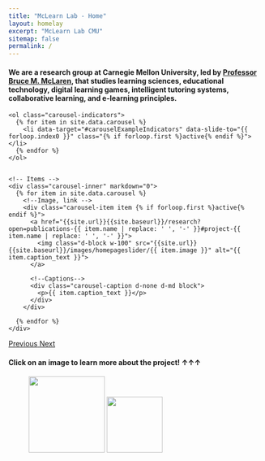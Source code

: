 ```yaml
---
title: "McLearn Lab - Home"
layout: homelay
excerpt: "McLearn Lab CMU"
sitemap: false
permalink: /
---
```

<h4>We are a research group at Carnegie Mellon University, led by <a href="https://www.cs.cmu.edu/~bmclaren">Professor Bruce M. McLaren</a>, that studies learning sciences, educational technology, digital learning games, intelligent tutoring systems, collaborative learning, and e-learning principles.
</h4>


<div markdown="0" id="carousel" class="carousel slide" data-ride="carousel" data-interval="4000" data-pause="hover" >
    <!-- Menu -->

    <ol class="carousel-indicators">
      {% for item in site.data.carousel %}
        <li data-target="#carouselExampleIndicators" data-slide-to="{{ forloop.index0 }}" class="{% if forloop.first %}active{% endif %}"></li>
      {% endfor %}
    </ol>


    <!-- Items -->
    <div class="carousel-inner" markdown="0">
      {% for item in site.data.carousel %}
        <!--Image, link -->
        <div class="carousel-item item {% if forloop.first %}active{% endif %}">
          <a href="{{site.url}}{{site.baseurl}}/research?open=publications-{{ item.name | replace: ' ', '-' }}#project-{{ item.name | replace: ' ', '-' }}">
            <img class="d-block w-100" src="{{site.url}}{{site.baseurl}}/images/homepageslider/{{ item.image }}" alt="{{ item.caption_text }}">
          </a>
        
          <!--Captions-->
          <div class="carousel-caption d-none d-md block">
            <p>{{ item.caption_text }}</p>
          </div>
        </div>

      {% endfor %}
    </div>

    

  <a class="left carousel-control" href="#carousel" role="button" data-slide="prev">
    <span class="glyphicon glyphicon-chevron-left" aria-hidden="true"></span>
    <span class="sr-only">Previous</span>
  </a>
  <a class="right carousel-control" href="#carousel" role="button" data-slide="next">
    <span class="glyphicon glyphicon-chevron-right" aria-hidden="true"></span>
    <span class="sr-only">Next</span>
  </a>
</div>
<h4>Click on an image to learn more about the project! <b>↑↑↑</b></h4>

<figure class="fourth">
  <img src="{{ site.url }}{{ site.baseurl }}/images/logos/cmu_logo.png" style="width: 150px">
  <img src="{{ site.url }}{{ site.baseurl }}/images/logos/nsf_logo.png" style="width: 110px">
  <!-- <img src="{{ site.url }}{{ site.baseurl }}/images/logopic/Logo_NWO.jpg" style="width: 120px">
  <img src="{{ site.url }}{{ site.baseurl }}/images/logopic/Logo_ERC.jpg" style="width: 110px"> -->
</figure>
